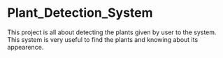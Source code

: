 # Plant_Detection_System
This project is all about detecting the plants given by user to the system. This system is very useful to find the plants and knowing about its appearence.

